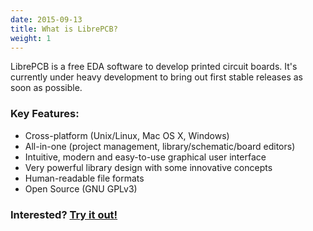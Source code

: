 ```yaml
---
date: 2015-09-13
title: What is LibrePCB?
weight: 1
---
```


LibrePCB is a free EDA software to develop printed circuit boards. It's currently
under heavy development to bring out first stable releases as soon as possible.

### Key Features:

- Cross-platform (Unix/Linux, Mac OS X, Windows)
- All-in-one (project management, library/schematic/board editors)
- Intuitive, modern and easy-to-use graphical user interface
- Very powerful library design with some innovative concepts
- Human-readable file formats
- Open Source (GNU GPLv3)

### Interested? [Try it out!](https://docs.librepcb.org/getting_started/)
